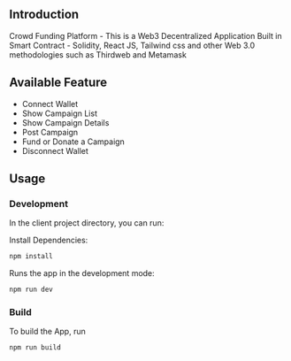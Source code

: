 
## Introduction

Crowd Funding Platform - This is a Web3 Decentralized Application Built in Smart Contract - Solidity, React JS, Tailwind css and other Web 3.0 methodologies such as Thirdweb and Metamask

## Available Feature

- Connect Wallet
- Show Campaign List
- Show Campaign Details
- Post Campaign
- Fund or Donate a Campaign
- Disconnect Wallet

## Usage

### Development

In the client project directory, you can run:

Install Dependencies:

```bash
npm install
```

Runs the app in the development mode:

```bash
npm run dev
```
### Build

To build the App, run

```bash
npm run build
```
